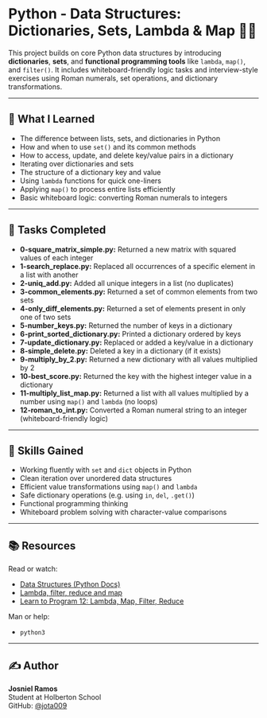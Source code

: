 # Python - Data Structures: Dictionaries, Sets, Lambda & Map 🧠🐍

This project builds on core Python data structures by introducing **dictionaries**, **sets**, and **functional programming tools** like `lambda`, `map()`, and `filter()`. It includes whiteboard-friendly logic tasks and interview-style exercises using Roman numerals, set operations, and dictionary transformations.

---

## 📘 What I Learned

- The difference between lists, sets, and dictionaries in Python
- How and when to use `set()` and its common methods
- How to access, update, and delete key/value pairs in a dictionary
- Iterating over dictionaries and sets
- The structure of a dictionary key and value
- Using `lambda` functions for quick one-liners
- Applying `map()` to process entire lists efficiently
- Basic whiteboard logic: converting Roman numerals to integers

---

## 📂 Tasks Completed

- **0-square_matrix_simple.py:** Returned a new matrix with squared values of each integer
- **1-search_replace.py:** Replaced all occurrences of a specific element in a list with another
- **2-uniq_add.py:** Added all unique integers in a list (no duplicates)
- **3-common_elements.py:** Returned a set of common elements from two sets
- **4-only_diff_elements.py:** Returned a set of elements present in only one of two sets
- **5-number_keys.py:** Returned the number of keys in a dictionary
- **6-print_sorted_dictionary.py:** Printed a dictionary ordered by keys
- **7-update_dictionary.py:** Replaced or added a key/value in a dictionary
- **8-simple_delete.py:** Deleted a key in a dictionary (if it exists)
- **9-multiply_by_2.py:** Returned a new dictionary with all values multiplied by 2
- **10-best_score.py:** Returned the key with the highest integer value in a dictionary
- **11-multiply_list_map.py:** Returned a list with all values multiplied by a number using `map()` and `lambda` (no loops)
- **12-roman_to_int.py:** Converted a Roman numeral string to an integer (whiteboard-friendly logic)

---

## 🧠 Skills Gained

- Working fluently with `set` and `dict` objects in Python
- Clean iteration over unordered data structures
- Efficient value transformations using `map()` and `lambda`
- Safe dictionary operations (e.g. using `in`, `del`, `.get()`)
- Functional programming thinking
- Whiteboard problem solving with character-value comparisons

---

## 📚 Resources

Read or watch:
- [Data Structures (Python Docs)](https://docs.python.org/3/tutorial/datastructures.html)
- [Lambda, filter, reduce and map](https://realpython.com/python-map-function/)
- [Learn to Program 12: Lambda, Map, Filter, Reduce](https://www.youtube.com/watch?v=1Yc1KmyoU88)

Man or help:
- `python3`

---

## ✍️ Author

**Josniel Ramos**  
Student at Holberton School  
GitHub: [@jota009](https://github.com/jota009)
